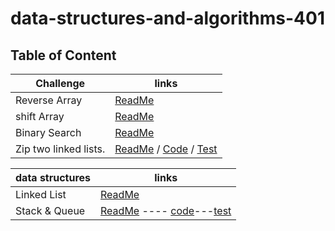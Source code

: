 # data-structures-and-algorithms-401

## Table of Content

| Challenge     | links                                                          |
| ------------- | -------------------------------------------------------------- |
| Reverse Array | [ReadMe](./javascript/code-challenges/reverse-array/readme.md) |
| shift Array   | [ReadMe](./javascript/code-challenges/array-shift/readme.md)   |
| Binary Search | [ReadMe](./javascript/code-challenges/array-binary-search/readme.md)   |
| Zip two linked lists. | [ReadMe](./javascript/code-challenges/llZip/readme.md)  / [Code](./javascript/code-challenges/llZip/ll-zip.js) / [Test](./javascript/code-challenges/llZip/ll-zip.test.js) |

| data structures    | links                                                           |
| ------------- | -------------------------------------------------------------- |
| Linked List | [ReadMe](./javascript/linked-list/README.md)   |
| Stack & Queue | [ReadMe](./javascript/stacksAndQueues/readme.md) ---- [code](./javascript/stacksAndQueues/stacks-and-queues.js)---[test](./javascript/stacksAndQueues/stacks-and-queues.test.js)  |

